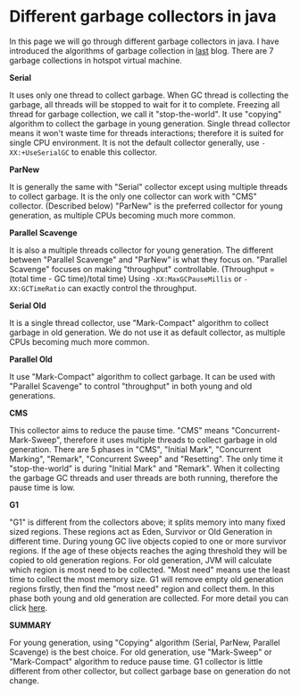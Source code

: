 # Different garbage collectors in java
In this page we will go through different garbage collectors in java. I have introduced the algorithms of garbage
collection in [last](http://www.henryxi.com/algorithm-of-garbage-collection-in-java) blog. There are 7 garbage
collections in hotspot virtual machine. 

**Serial**

It uses only one thread to collect garbage. When GC thread is collecting the garbage, all threads will be stopped to 
wait for it to complete. Freezing all thread for garbage collection, we call it "stop-the-world". It use "copying" 
algorithm to collect the garbage in young generation. Single thread collector means it won't waste time for threads 
interactions; therefore it is suited for single CPU environment. It is not the default collector generally, use 
`-XX:+UseSerialGC` to enable this collector.

**ParNew**

It is generally the same with "Serial" collector except using multiple threads to collect garbage. It is the only
one collector can work with "CMS" collector. (Described below) "ParNew" is the preferred collector for young generation, as multiple CPUs
becoming much more common. 

**Parallel Scavenge**

It is also a multiple threads collector for young generation. The different between "Parallel Scavenge" and "ParNew" is what they focus on.
"Parallel Scavenge" focuses on making "throughput" controllable. (Throughput = (total time - GC time)/total time)
Using `-XX:MaxGCPauseMillis` or `-XX:GCTimeRatio` can exactly control the throughput.

**Serial Old**

It is a single thread collector, use "Mark-Compact" algorithm to collect garbage in old generation. We do not use it 
as default collector, as multiple CPUs becoming much more common. 

**Parallel Old**

It use "Mark-Compact" algorithm to collect garbage. It can be used with "Parallel Scavenge" to control "throughput" in
both young and old generations.

**CMS**

This collector aims to reduce the pause time. "CMS" means "Concurrent-Mark-Sweep", therefore it uses multiple threads
to collect garbage in old generation. There are 5 phases in "CMS", "Initial Mark", "Concurrent Marking", "Remark", "Concurrent Sweep" and
"Resetting". The only time it "stop-the-world" is during "Initial Mark" and "Remark". When it collecting the garbage
GC threads and user threads are both running, therefore the pause time is low.

**G1**

"G1" is different from the collectors above; it splits memory into many fixed sized regions. These regions act as 
Eden, Survivor or Old Generation in different time. During young GC live objects copied to one or more survivor regions.
If the age of these objects reaches the aging threshold they will be copied to old generation regions. For old generation,
JVM will calculate which region is most need to be collected. "Most need" means use the least time to collect the most
memory size. G1 will remove empty old generation regions firstly, then find the "most need" region and collect them.
In this phase both young and old generation are collected. For more detail you can click [here](http://www.oracle.com/technetwork/tutorials/tutorials-1876574.html). 

**SUMMARY**

For young generation, using "Copying" algorithm (Serial, ParNew, Parallel Scavenge) is the best choice. For old generation, 
use "Mark-Sweep" or "Mark-Compact" algorithm to reduce pause time. G1 collector is little different from other collector, 
but collect garbage base on generation do not change. 
